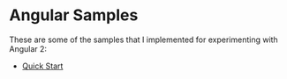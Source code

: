 # Angular Samples

These are some of the samples that I implemented for experimenting with Angular 2:
- [Quick Start](quick-start/)
